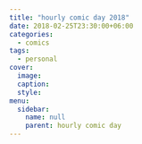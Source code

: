 ```yaml
---
title: "hourly comic day 2018"
date: 2018-02-25T23:30:00+06:00
categories:
  - comics
tags:
  - personal
cover:
  image:
  caption:
  style:
menu:
  sidebar:
    name: null
    parent: hourly comic day
---
```

